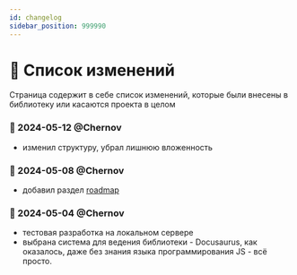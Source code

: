 ```yaml
---
id: changelog
sidebar_position: 999990
---
```


# 📖 Список изменений

Страница содержит в себе список изменений, которые были внесены в библиотеку или касаются проекта в целом

### 📅 2024-05-12 @Chernov
- изменил структуру, убрал лишнюю вложенность

### 📅 2024-05-08 @Chernov
- добавил раздел [roadmap](roadmap.md)

### 📅 2024-05-04 @Chernov
- тестовая разработка на локальном сервере
- выбрана система для ведения библиотеки - Docusaurus, как оказалось, даже без знания языка программирования JS - всё просто.
